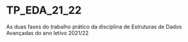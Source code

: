 # TP_EDA_21_22
 As duas fases do trabalho prático da disciplina de Estruturas de Dados Avançadas do ano letivo 2021/22
